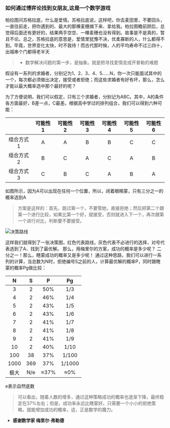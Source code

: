 ### 如何通过博弈论找到女朋友,这是一个数学游戏
柏拉图问苏格拉底，什么是爱情。苏格拉底说，这样吧，你去麦田里，不要回头，一直往前走，把你遇到的、最大的那棵麦穗摘下来、拿给我。柏拉图瞻前顾后，总觉得后面还有更好的，结果两手空空、一棵麦穗也没有得到。故事是不是真的，暂且不论。总之，苏格拉底的意思是，爱情里犹豫不决，优柔寡断的人，什么都得不到。毕竟，世界变化太快，时不我待！而古代那时候，人的平均寿命不过三四十，出城串个门都得老半天

> - 数学解决问题的第一步，是抽象。就是把寻找爱情变成开普勒的难题

假设有一系列的求婚者，分别记为1、2、3、4、5……N，你一次只能面试其中的一个，每次都必须做出决定，接受或者拒绝；而这些求婚者有好有坏，那么，怎么才能以最大概率选中那个最好的呢？

为了方便说明，我们可以假定，只有三个求婚者，分别记为ABC。其中，A的条件各方面最好，B差一点，C最差。根据高中学过的排列组合，我们可以得到六种可能：

|       |可能性1|可能性2| 可能性3| 可能性4 | 可能性5 | 可能性6|
| :---: | :---: | :---: | :---: | :---: | :---: | :---: |
|组合方式1|   A    |   A   |  B   |   B    |  C    |  C  |
|组合方式2|   B    |   C   |  A   |   C    |  A    |  B  |
|组合方式3|   C    |   B   |  C   |   A    |  B    |  A  |

如图所示，因为A可以出现在任何一个位置，所以，闭着眼睛蒙，只有三分之一的概率选到A

>方案是这样的：首先，跳过第一个，不要管她，直接拒绝；然后把第二个跟第一个进行比较，如果比第一个好，就接受，否则就进入下一个，再次跟第一个进行对比，判断要不要接受。

![决策路线](https://github.com/gaosiqiang/gameTheory/blob/master/img/ac4bd11373f082026f9414fd41fbfbedaa641be9.jpg)

这样我们就得到了一张决策图，红色代表路线，灰色代表不必进行的选择，对号代表选到了A、找到了最优解。
那么，用梅里尔的方案，成功的概率是多少呢？
二分之一！那么，瞎蒙成功的概率又是多少呢！
通过这种思路，我们可以进行一系列的计算，当总数为N时，拒绝编号S之前的人，计算最优解的概率P，同时跟瞎蒙的概率Pg做比较：

|N  |S  |P  |Pg |
|:-:|:-:|:-:|:-:|
|3 |2| 50% |1/3|
|4 |2| 46% |1/4|
|5 |2| 43% |1/5|
|6 |2| 43% |1/6|
|7 |2| 41% |1/7|
|8 |2| 41% |1/8|
|9 |2| 41% |1/9|
|10|2| 40% |1/10|
|100|38|37%|1/100|
|1000| 369|37%|1/1000|
|极大 |N/e|≈37%|≈0%|

e表示自然底数

>可以看出，随着人数的增多，通过这种策略成功的概率也逐渐下降，最终稳定在37%左右；但是，成功率永远比瞎蒙好。只需要一个小小的拒绝策略，就能增加成功的概率，这，正是数学的魔力。

- **感谢数学家 梅里尔·弗勒德**
